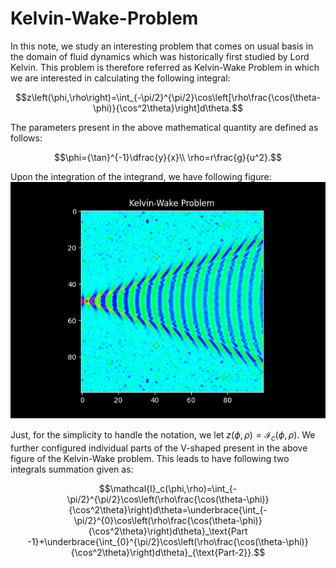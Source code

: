 # Kelvin-Wake-Problem
In this note, we study an interesting problem that comes on usual basis in the domain of fluid dynamics which was historically first studied by Lord Kelvin. This problem is therefore referred as Kelvin-Wake Problem in which we are interested in calculating the following integral:
```math
z\left(\phi,\rho\right)=\int_{-\pi/2}^{\pi/2}\cos\left[\rho\frac{\cos(\theta-\phi)}{\cos^2\theta}\right]d\theta.
```
The parameters present in the above mathematical quantity are defined as follows:
```math
\phi={\tan}^{-1}\dfrac{y}{x}\\
\rho=r\frac{g}{u^2}.
```
Upon the integration of the integrand, we have following figure:
![The Kelvin-Wake Problem](https://github.com/himanshuvnm/Kelvin-Wake-Problem/blob/main/kelvin-wake.png "The Kelvin-Wake Problem")

Just, for the simplicity to handle the notation, we let $z\left(\phi,\rho\right)=\mathcal{I}_c(\phi,\rho)$.  We further configured individual parts of the V-shaped present in the above figure of the Kelvin-Wake problem. This leads to have following two integrals summation given as:
```math
\mathcal{I}_c(\phi,\rho)=\int_{-\pi/2}^{\pi/2}\cos\left(\rho\frac{\cos(\theta-\phi)}{\cos^2\theta}\right)d\theta=\underbrace{\int_{-\pi/2}^{0}\cos\left(\rho\frac{\cos(\theta-\phi)}{\cos^2\theta}\right)d\theta}_\text{Part -1}+\underbrace{\int_{0}^{\pi/2}\cos\left(\rho\frac{\cos(\theta-\phi)}{\cos^2\theta}\right)d\theta}_{\text{Part-2}}.
```
